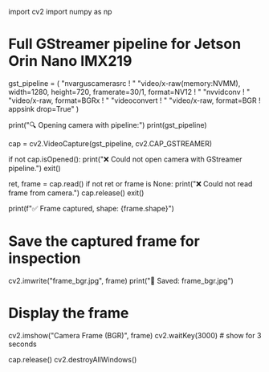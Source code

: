 import cv2
import numpy as np

# Full GStreamer pipeline for Jetson Orin Nano IMX219
gst_pipeline = (
    "nvarguscamerasrc ! "
    "video/x-raw(memory:NVMM), width=1280, height=720, framerate=30/1, format=NV12 ! "
    "nvvidconv ! "
    "video/x-raw, format=BGRx ! "
    "videoconvert ! "
    "video/x-raw, format=BGR ! appsink drop=True"
)

print("🔍 Opening camera with pipeline:")
print(gst_pipeline)

cap = cv2.VideoCapture(gst_pipeline, cv2.CAP_GSTREAMER)

if not cap.isOpened():
    print("❌ Could not open camera with GStreamer pipeline.")
    exit()

ret, frame = cap.read()
if not ret or frame is None:
    print("❌ Could not read frame from camera.")
    cap.release()
    exit()

print(f"✅ Frame captured, shape: {frame.shape}")

# Save the captured frame for inspection
cv2.imwrite("frame_bgr.jpg", frame)
print("💾 Saved: frame_bgr.jpg")

# Display the frame
cv2.imshow("Camera Frame (BGR)", frame)
cv2.waitKey(3000)  # show for 3 seconds

cap.release()
cv2.destroyAllWindows()
